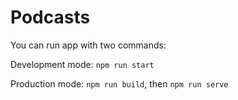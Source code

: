 # Podcasts

You can run app with two commands:

Development mode: 
    `npm run start`

Production mode:
    `npm run build`, then `npm run serve`